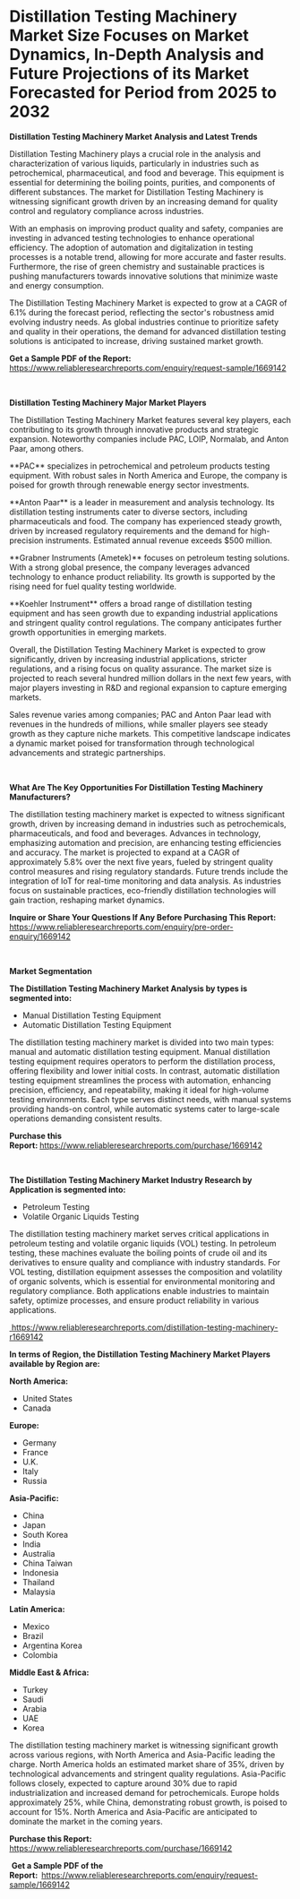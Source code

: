 <p><h1>Distillation Testing Machinery Market Size Focuses on Market Dynamics, In-Depth Analysis and Future Projections of its Market Forecasted for Period from 2025 to 2032</h1></p><p><strong>Distillation Testing Machinery Market Analysis and Latest Trends</strong></p>
<p><p>Distillation Testing Machinery plays a crucial role in the analysis and characterization of various liquids, particularly in industries such as petrochemical, pharmaceutical, and food and beverage. This equipment is essential for determining the boiling points, purities, and components of different substances. The market for Distillation Testing Machinery is witnessing significant growth driven by an increasing demand for quality control and regulatory compliance across industries. </p><p>With an emphasis on improving product quality and safety, companies are investing in advanced testing technologies to enhance operational efficiency. The adoption of automation and digitalization in testing processes is a notable trend, allowing for more accurate and faster results. Furthermore, the rise of green chemistry and sustainable practices is pushing manufacturers towards innovative solutions that minimize waste and energy consumption.</p><p>The Distillation Testing Machinery Market is expected to grow at a CAGR of 6.1% during the forecast period, reflecting the sector's robustness amid evolving industry needs. As global industries continue to prioritize safety and quality in their operations, the demand for advanced distillation testing solutions is anticipated to increase, driving sustained market growth.</p></p>
<p><strong>Get a Sample PDF of the Report:&nbsp;</strong> <a href="https://www.reliableresearchreports.com/enquiry/request-sample/1669142?utm_campaign=34&utm_medium=2&utm_source=Github&utm_content=ia&utm_term=12042025&utm_id=distillation-testing-machinery">https://www.reliableresearchreports.com/enquiry/request-sample/1669142</a></p>
<p>&nbsp;</p>
<p><strong>Distillation Testing Machinery Major Market Players</strong></p>
<p><p>The Distillation Testing Machinery Market features several key players, each contributing to its growth through innovative products and strategic expansion. Noteworthy companies include PAC, LOIP, Normalab, and Anton Paar, among others.</p><p>**PAC** specializes in petrochemical and petroleum products testing equipment. With robust sales in North America and Europe, the company is poised for growth through renewable energy sector investments.</p><p>**Anton Paar** is a leader in measurement and analysis technology. Its distillation testing instruments cater to diverse sectors, including pharmaceuticals and food. The company has experienced steady growth, driven by increased regulatory requirements and the demand for high-precision instruments. Estimated annual revenue exceeds $500 million.</p><p>**Grabner Instruments (Ametek)** focuses on petroleum testing solutions. With a strong global presence, the company leverages advanced technology to enhance product reliability. Its growth is supported by the rising need for fuel quality testing worldwide.</p><p>**Koehler Instrument** offers a broad range of distillation testing equipment and has seen growth due to expanding industrial applications and stringent quality control regulations. The company anticipates further growth opportunities in emerging markets.</p><p>Overall, the Distillation Testing Machinery Market is expected to grow significantly, driven by increasing industrial applications, stricter regulations, and a rising focus on quality assurance. The market size is projected to reach several hundred million dollars in the next few years, with major players investing in R&D and regional expansion to capture emerging markets.</p><p>Sales revenue varies among companies; PAC and Anton Paar lead with revenues in the hundreds of millions, while smaller players see steady growth as they capture niche markets. This competitive landscape indicates a dynamic market poised for transformation through technological advancements and strategic partnerships.</p></p>
<p>&nbsp;</p>
<p><strong>What Are The Key Opportunities For Distillation Testing Machinery Manufacturers?</strong></p>
<p><p>The distillation testing machinery market is expected to witness significant growth, driven by increasing demand in industries such as petrochemicals, pharmaceuticals, and food and beverages. Advances in technology, emphasizing automation and precision, are enhancing testing efficiencies and accuracy. The market is projected to expand at a CAGR of approximately 5.8% over the next five years, fueled by stringent quality control measures and rising regulatory standards. Future trends include the integration of IoT for real-time monitoring and data analysis. As industries focus on sustainable practices, eco-friendly distillation technologies will gain traction, reshaping market dynamics.</p></p>
<p><strong>Inquire or Share Your Questions If Any Before Purchasing This Report:</strong> <a href="https://www.reliableresearchreports.com/enquiry/pre-order-enquiry/1669142?utm_campaign=34&utm_medium=2&utm_source=Github&utm_content=ia&utm_term=12042025&utm_id=distillation-testing-machinery">https://www.reliableresearchreports.com/enquiry/pre-order-enquiry/1669142</a></p>
<p>&nbsp;</p>
<p><strong>Market Segmentation</strong></p>
<p><strong>The Distillation Testing Machinery Market Analysis by types is segmented into:</strong></p>
<p><ul><li>Manual Distillation Testing Equipment</li><li>Automatic Distillation Testing Equipment</li></ul></p>
<p><p>The distillation testing machinery market is divided into two main types: manual and automatic distillation testing equipment. Manual distillation testing equipment requires operators to perform the distillation process, offering flexibility and lower initial costs. In contrast, automatic distillation testing equipment streamlines the process with automation, enhancing precision, efficiency, and repeatability, making it ideal for high-volume testing environments. Each type serves distinct needs, with manual systems providing hands-on control, while automatic systems cater to large-scale operations demanding consistent results.</p></p>
<p><strong>Purchase this Report:&nbsp;</strong><a href="https://www.reliableresearchreports.com/purchase/1669142?utm_campaign=34&utm_medium=2&utm_source=Github&utm_content=ia&utm_term=12042025&utm_id=distillation-testing-machinery">https://www.reliableresearchreports.com/purchase/1669142</a></p>
<p>&nbsp;</p>
<p><strong>The Distillation Testing Machinery Market Industry Research by Application is segmented into:</strong></p>
<p><ul><li>Petroleum Testing</li><li>Volatile Organic Liquids Testing</li></ul></p>
<p><p>The distillation testing machinery market serves critical applications in petroleum testing and volatile organic liquids (VOL) testing. In petroleum testing, these machines evaluate the boiling points of crude oil and its derivatives to ensure quality and compliance with industry standards. For VOL testing, distillation equipment assesses the composition and volatility of organic solvents, which is essential for environmental monitoring and regulatory compliance. Both applications enable industries to maintain safety, optimize processes, and ensure product reliability in various applications.</p></p>
<p><a href="https://www.reliableresearchreports.com/distillation-testing-machinery-r1669142?utm_campaign=34&utm_medium=2&utm_source=Github&utm_content=ia&utm_term=12042025&utm_id=distillation-testing-machinery">&nbsp;https://www.reliableresearchreports.com/distillation-testing-machinery-r1669142</a></p>
<p><strong>In terms of Region, the Distillation Testing Machinery Market Players available by Region are:</strong></p>
<p>
    <p> <strong> North America: </strong>
        <ul>
            <li>United States</li>
            <li>Canada</li>
        </ul>
        </p> 
    <p> <strong> Europe: </strong>
        <ul>
            <li>Germany</li>
            <li>France</li>
            <li>U.K.</li>
            <li>Italy</li>
            <li>Russia</li>
        </ul>
        </p> 
    <p> <strong> Asia-Pacific: </strong>
        <ul>
            <li>China</li>
            <li>Japan</li>
            <li>South Korea</li>
            <li>India</li>
            <li>Australia</li>
            <li>China Taiwan</li>
            <li>Indonesia</li>
            <li>Thailand</li>
            <li>Malaysia</li>
        </ul>
        </p> 
    <p> <strong> Latin America: </strong>
        <ul>
            <li>Mexico</li>
            <li>Brazil</li>
            <li>Argentina Korea</li>
            <li>Colombia</li>
        </ul>
        </p> 
    <p> <strong> Middle East & Africa: </strong>
        <ul>
            <li>Turkey</li>
            <li>Saudi</li>
            <li>Arabia</li>
            <li>UAE</li>
            <li>Korea</li>
        </ul>
    </p>
    </p>
<p><p>The distillation testing machinery market is witnessing significant growth across various regions, with North America and Asia-Pacific leading the charge. North America holds an estimated market share of 35%, driven by technological advancements and stringent quality regulations. Asia-Pacific follows closely, expected to capture around 30% due to rapid industrialization and increased demand for petrochemicals. Europe holds approximately 25%, while China, demonstrating robust growth, is poised to account for 15%. North America and Asia-Pacific are anticipated to dominate the market in the coming years.</p></p>
<p><strong>Purchase this Report: </strong><a href="https://www.reliableresearchreports.com/purchase/1669142?utm_campaign=34&utm_medium=2&utm_source=Github&utm_content=ia&utm_term=12042025&utm_id=distillation-testing-machinery">https://www.reliableresearchreports.com/purchase/1669142</a></p>
<p>&nbsp;<strong>Get a Sample PDF of the Report:&nbsp;&nbsp;</strong><a href="https://www.reliableresearchreports.com/enquiry/request-sample/1669142?utm_campaign=34&utm_medium=2&utm_source=Github&utm_content=ia&utm_term=12042025&utm_id=distillation-testing-machinery">https://www.reliableresearchreports.com/enquiry/request-sample/1669142</a></p>
<p><strong></strong></p>
<p><p></p><p></p><p></p></p>